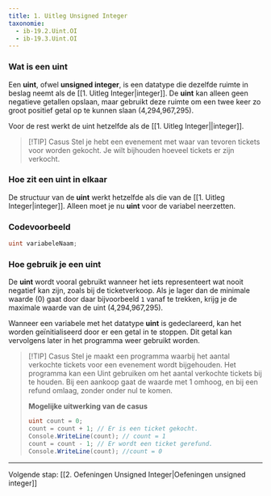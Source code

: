 ```yaml
---
title: 1. Uitleg Unsigned Integer
taxonomie:
  - ib-19.2.Uint.OI
  - ib-19.3.Uint.OI
---
```


### Wat is een uint 
Een **uint**, ofwel **unsigned integer**, is een datatype die dezelfde ruimte in beslag neemt als de [[1. Uitleg Integer|integer]]. De **uint** kan alleen geen negatieve getallen opslaan, maar gebruikt deze ruimte om een twee keer zo groot positief getal op te kunnen slaan (4,294,967,295). 

Voor de rest werkt de uint hetzelfde als de [[1. Uitleg Integer||integer]].

> [!TIP] Casus
> Stel je hebt een evenement met waar van tevoren tickets voor worden gekocht. Je wilt bijhouden hoeveel tickets er zijn verkocht.  

### Hoe zit een uint in elkaar
De structuur van de **uint** werkt hetzelfde als die van de [[1. Uitleg Integer|integer]]. Alleen moet je nu **uint** voor de variabel neerzetten. 

### Codevoorbeeld
```csharp
uint variabeleNaam;
```

### Hoe gebruik je een uint
De **uint** wordt vooral gebruikt wanneer het iets representeert wat nooit negatief kan zijn, zoals bij de ticketverkoop. Als je lager dan de minimale waarde (0) gaat door daar bijvoorbeeld `1` vanaf te trekken, krijg je de maximale waarde van de uint (4,294,967,295). 

Wanneer een variabele met het datatype **uint** is gedeclareerd, kan het worden geïnitialiseerd door er een getal in te stoppen. Dit getal kan vervolgens later in het programma weer gebruikt worden. 

> [!TIP] Casus
> Stel je maakt een programma waarbij het aantal verkochte tickets voor een evenement wordt bijgehouden. Het programma kan een Uint gebruiken om het aantal verkochte tickets bij te houden. Bij een aankoop gaat de waarde met 1 omhoog, en bij een refund omlaag, zonder onder nul te komen.
> 
> **Mogelijke uitwerking van de casus**
> ```csharp
> uint count = 0; 
> count = count + 1; // Er is een ticket gekocht.
> Console.WriteLine(count); // count = 1
> count = count - 1; // Er wordt een ticket gerefund.
> Console.WriteLine(count); //count = 0
> ```

---

Volgende stap: [[2. Oefeningen Unsigned Integer|Oefeningen unsigned integer]]
